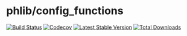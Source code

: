 # phlib/config_functions

[![Build Status](https://img.shields.io/travis/phlib/config_functions/master.svg)](https://travis-ci.org/phlib/config_functions)
[![Codecov](https://img.shields.io/codecov/c/github/phlib/config_functions.svg)](https://codecov.io/gh/phlib/config_functions)
[![Latest Stable Version](https://img.shields.io/packagist/v/phlib/config_functions.svg)](https://packagist.org/packages/phlib/config_functions)
[![Total Downloads](https://img.shields.io/packagist/dt/phlib/config_functions.svg)](https://packagist.org/packages/phlib/config_functions)
